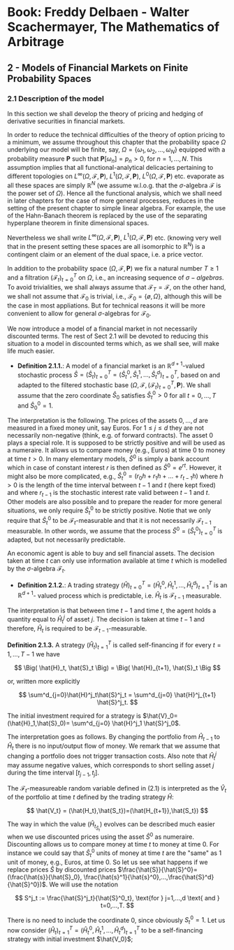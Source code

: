 # Book: Freddy Delbaen - Walter Scachermayer, The Mathematics of Arbitrage
## 2 - Models of Financial Markets on Finite Probability Spaces
### 2.1 Description of the model

In this section we shall develop the theory of pricing and hedging of derivative securities in
financial markets.

In order to reduce the technical difficulties of the theory of option pricing to a minimum, we
assume throughout this chapter that the probability space $\Omega$ underlying our model will be
finite, say, $\Omega = \{ \omega_1,\omega_2,...,\omega_N\}$ equipped with a probability
measure $\textbf{P}$ such that $\textbf{P}[\omega_n]=p_n>0$, for $n=1,...,N$. This assumption
implies that all functional-analytical delicacies pertaining to different topologies on 
$L^\infty(\Omega,\mathcal{F},\textbf{P})$, $L^{1}(\Omega,\mathcal{F},\textbf{P})$,
$L^{0}(\Omega, \mathcal{F}, \textbf{P})$ etc. evaporate as all these spaces are simply
$\mathbb{R}^N$ (we assume w.l.o.g. that the $\sigma$-algebra $\mathcal{F}$ is the power set of
$\Omega$). Hence all the functional analysis, which we shall need in later chapters for the case of
more general processes, reduces in the setting of the present chapter to simple linear algebra. For
example, the use of the Hahn-Banach theorem is replaced by the use of the separating hyperplane
theorem in finite dimensional spaces.

Nevertheless we shall write $L^\infty(\Omega, \mathcal{F}, \textbf{P})$, 
$L^1(\Omega, \mathcal{F}, \textbf{P})$ etc. (knowing very well that in the present setting these 
spaces are all isomorphic to $\mathbb{R}^N$) is a contingent claim or an element of the dual 
space, i.e. a price vector.

In addition to the probability space $(\Omega, \mathcal{F}, \textbf{P})$ we fix a natural number
$T \ge 1$ and a filtration $(\mathcal{F}_t)^T_{t=0}$ on $\Omega$, i.e., an increasing 
sequence of $\sigma-algebras$. To avoid trivialities, we shall always assume that 
$\mathcal{F}_T=\mathcal{F}$, on the other hand, we shall not assume that $\mathcal{F}_0$ is
trivial, i.e., $\mathcal{F}_0 = \{ø,\Omega\}$, although this will be the case in most 
appliations. But for technical reasons it will be more convenient to allow for general
$\sigma$-algebras for $\mathcal{F}_0$.

We now introduce a model of a financial market in not necessarily discounted terms. The 
rest of Sect 2.1 will be devoted to reducing this situation to a model in discounted terms
which, as we shall see, will make life much easier.

-   **Definition 2.1.1.**:  A model of a financial market is an $\mathbb{R}^{d+1}$-valued
                            stochastic process $\hat{S}=(\hat{S}_t)^T_{t=0}=
                            (\hat{S}^0_{t},\hat{S}^1_{t},...,\hat{S}^d_t)^T_{t=0}$, based on
                            and adapted to the filtered stochastic base 
                            $(\Omega,\mathcal{F},(\mathcal{F}_t)^T_{t=0},\textbf{P})$. We shall
                            assume that the zero coordinate $\hat{S}_0$ satisfies
                            $\hat{S}^0_t>0$ for all $t=0,...,T$ and $\hat{S}^0_0=1$.

The interpretation is the following. The prices of the assets $0,...,d$ are measured in a fixed 
money unit, say Euros. For $1 \le j \le d$ they are not necessarily non-negative (think, e.g.
of forward contracts). The asset 0 plays a special role. It is supposed to be strictly positive
and will be used as a numeraire. It allows us to compare money (e.g., Euros) at time 0 to money 
at time $t>0$. In many elementary models, $\hat{S}^0$ is simply a bank account which in case 
of constant interest $r$ is then defined as $\hat{S}^0=e^{rt}$. However, it might also be 
more complicated, e.g., $\hat{S}^0_t=(r_0h+r_1h+...+r_{t-1}h)$ where $h>0$ is the length of the 
time interval between $t-1$ and $t$ (here kept fixed) and where $r_{t-1}$ is the stochastic
interest rate valid between $t-1$ and $t$. Other models are also possible and to prepare the 
reader for more general situations, we only require $\hat{S}^0_t$ to be strictly positive.
Notie that we only require that $\hat{S}^0_t$ to be $\mathcal{F}_t$-measurable and that it is
not necessarily $\mathcal{F}_{t-1}$ measurable. In other words, we assume that the process
$\hat{S}^0=(\hat{S}^0_{t})^T_{t=0}$ is adapted, but not necessarily predictable.

An economic agent is able to buy and sell financial assets. The decision taken at time $t$
can only use information available at time $t$ which is modelled by the $\sigma$-algebra
$\mathcal{F}_t$.

-   **Definition 2.1.2.**:  A trading strategy $(\hat{H})^T_{t=0}=(\hat{H}_t^0,
                            \hat{H}^1_t,...,\hat{H}^d_t)^T_{t=1}$ is an $\mathbb{R}^{d+1}$-
                            valued process which is predictable, i.e. $\hat{H}_t$ is
                            $\mathcal{F}_{t-1}$ measurable.

The interpretation is that between time $t-1$ and time $t$, the agent holds a quantity
equal to $\hat{H}^j_t$ of asset $j$. The decision is taken at time $t-1$ and therefore,
$\hat{H}_t$ is required to be $\mathcal{F}_{t-1}$-measurable.

**Definition 2.1.3.** A strategy $(\hat{H}_t)^T_{t=1}$ is called self-financing if for every 
$t=1,...,T-1$ we have

$$
\Big( \hat{H}_t, \hat{S}_t \Big) = \Big( \hat{H}_{t+1}, \hat{S}_t \Big
$$

or, written more explicitly

$$
\sum^d_{j=0}\hat{H}^j_t\hat{S}^j_t = \sum^d_{j=0} \hat{H}^j_{t+1} \hat{S}^j_t.
$$

The initial investment required for a strategy is $\hat{V}_0=(\hat{H}_1,\hat{S}_0)=
\sum^d_{j=0} \hat{H}^j_1 \hat{S}^j_0$.

The interpretation goes as follows. By changing the portfolio from $\hat{H}_{t-1}$ to $\hat{H}_t$
there is no input/output flow of money. We remark that we assume that changing a portfolio does not 
trigger transaction costs. Also note that $\hat{H}^j_t$ may assume negative values, which corresponds
to short selling asset $j$ during the time interval $[t_{j-1}, t_j]$.

The $\mathcal{F}_t$-measureable random variable defined in (2.1) is interpreted as the $\hat{V}_t$ of the 
portfolio at time $t$ defined by the trading strategy $\hat{H}$:

$$
\hat{V_t} = (\hat{H_t},\hat{S_t})=(\hat{H_{t+1}},\hat{S_t})
$$

The way in which the value $(\hat{H}_t_\hat{S}_t)$ evolves can be described much easier when we use
discounted prices using the asset $\hat{S}^0$ as numeraire. Discounting allows us to compare money at 
time $t$ to money at time 0. For instance we could say that $\hat{S}^0_t$ units of money at time $t$
are the "same" as 1 unit of money, e.g., Euros, at time $0$. So let us see what happens if we replace prices
$\hat{S}$ by discounted prices $\frac{\hat{S}}{\hat{S}^0}=(\frac{\hat{s}}{\hat{S}_0},
\frac{\hat{s}^1}{\hat{s}^0},...,\frac{\hat{S}^d}{\hat{S}^0})$. We will use the notation

$$
S^j_t := \frac{\hat{S}^j_t}{\hat{S}^0_t}, \text{for } j=1,...,d \text{ and } t=0,...,T.
$$

There is no need to include the coordinate 0, since obviously $S^0_t=1$. Let us now consider
$(\hat{H}_t)^T_{t=1}=(\hat{H}^0_t,\hat{H}^1_t,...,\hat{H}^d_t)^T_{t=1}$ to be a self-financing strategy
with initial investment $\hat{V_0}$;
